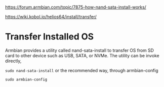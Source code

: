 https://forum.armbian.com/topic/7875-how-nand-sata-install-works/

https://wiki.kobol.io/helios64/install/transfer/

# Transfer Installed OS
Armbian provides a utility called nand-sata-install to transfer OS from SD card to other device such as USB, SATA, or NVMe. The utility can be invoke directly,

`sudo nand-sata-install`
or the recommended way, through armbian-config

`sudo armbian-config`
